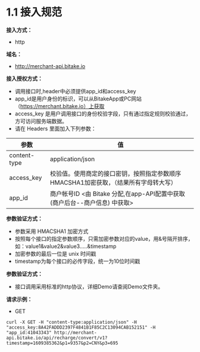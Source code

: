 # 1.1 接入规范

**接入方式：** 
- http

**域名：** 
- http://merchant-api.bitake.io

**接入授权方式：** 
- 调用接口时,header中必须提供app_id和access_key
- app_id是用户身份的标识，可以从BitakeApp或PC网站（https://merchant.bitake.io）上获取
- access_key 是用户调用接口的身份校验字段，只有通过指定规则校验通过，方可访问服务端数据。
- 请在 Headers 里面加入下列参数：

| 参数  | 值  |
 | ----  |----  |
 | content-type | application/json |
 | access_key | 校验值。使用商定的接口密钥，按照指定参数顺序 HMACSHA1加密获取，（结果所有字母转大写） |
 | app_id | 商户帐号ID <由 Bitake 分配,在app-API配置中获取(商户后台--商户信息) 中获取> |
   
  **参数验证方式：** 
  - 参数采用 HMACSHA1 加密方式
  - 按照每个接口的指定参数顺序，只需加密参数对应的value，用&号隔开排序，如：value1&value2&value3.....&timestamp
  - 加密参数的最后一位是 unix 时间戳
  - timestamp为每个接口的必传字段，统一为10位时间戳
  
 **参数验证方式：**  
 - 接口调用采用标准的http协议，详细Demo请查阅Demo文件夹。
 
 **请求示例：**  
 
 - GET
 ```
 curl -X GET -H "content-type:application/json" -H "access_key:8A42FADDD2397F4841B1F85C2C13094CAB152151" -H "app_id:41043343" http://merchant-api.bitake.io/api/recharge/convert/v1?timestamp=1609385362&p1=9357&p2=CNY&p3=695
 ```
 
   
   
   